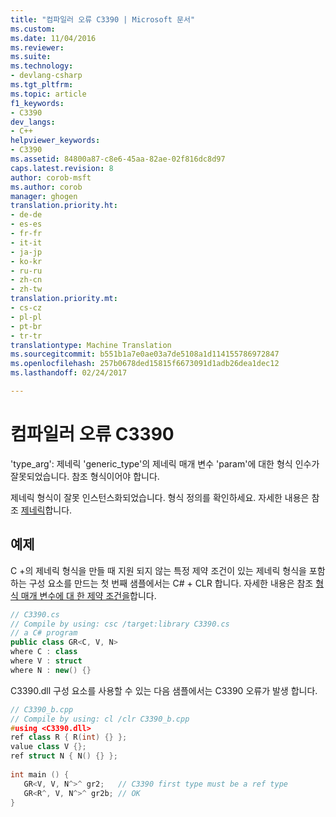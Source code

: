 ```yaml
---
title: "컴파일러 오류 C3390 | Microsoft 문서"
ms.custom: 
ms.date: 11/04/2016
ms.reviewer: 
ms.suite: 
ms.technology:
- devlang-csharp
ms.tgt_pltfrm: 
ms.topic: article
f1_keywords:
- C3390
dev_langs:
- C++
helpviewer_keywords:
- C3390
ms.assetid: 84800a87-c8e6-45aa-82ae-02f816dc8d97
caps.latest.revision: 8
author: corob-msft
ms.author: corob
manager: ghogen
translation.priority.ht:
- de-de
- es-es
- fr-fr
- it-it
- ja-jp
- ko-kr
- ru-ru
- zh-cn
- zh-tw
translation.priority.mt:
- cs-cz
- pl-pl
- pt-br
- tr-tr
translationtype: Machine Translation
ms.sourcegitcommit: b551b1a7e0ae03a7de5108a1d114155786972847
ms.openlocfilehash: 257b0678ded15815f6673091d1adb26dea1dec12
ms.lasthandoff: 02/24/2017

---
```

# <a name="compiler-error-c3390"></a>컴파일러 오류 C3390
'type_arg': 제네릭 'generic_type'의 제네릭 매개 변수 'param'에 대한 형식 인수가 잘못되었습니다. 참조 형식이어야 합니다.  
  
제네릭 형식이 잘못 인스턴스화되었습니다.  형식 정의를 확인하세요.  자세한 내용은 참조 [제네릭](../../windows/generics-cpp-component-extensions.md)합니다.  
  
## <a name="example"></a>예제  
C +의 제네릭 형식을 만들 때 지원 되지 않는 특정 제약 조건이 있는 제네릭 형식을 포함 하는 구성 요소를 만드는 첫 번째 샘플에서는 C# + CLR 합니다. 자세한 내용은 참조 [형식 매개 변수에 대 한 제약 조건을](/dotnet/articles/csharp/programming-guide/generics/constraints-on-type-parameters)합니다.  
  
```cs  
// C3390.cs  
// Compile by using: csc /target:library C3390.cs  
// a C# program  
public class GR<C, V, N>  
where C : class  
where V : struct  
where N : new() {}  
```  
  
C3390.dll 구성 요소를 사용할 수 있는 다음 샘플에서는 C3390 오류가 발생 합니다.  
  
```cpp  
// C3390_b.cpp  
// Compile by using: cl /clr C3390_b.cpp
#using <C3390.dll>  
ref class R { R(int) {} };  
value class V {};  
ref struct N { N() {} };  
  
int main () {  
   GR<V, V, N^>^ gr2;   // C3390 first type must be a ref type  
   GR<R^, V, N^>^ gr2b; // OK  
}  
```

